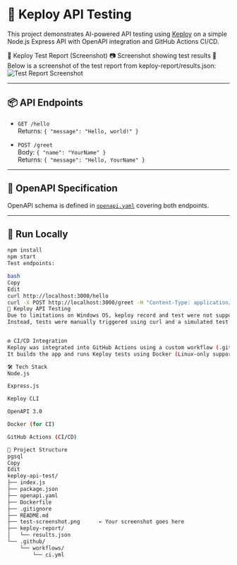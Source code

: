 # 🧪 Keploy API Testing 

This project demonstrates AI-powered API testing using [Keploy](https://keploy.io) on a simple Node.js Express API with OpenAPI integration and GitHub Actions CI/CD.

📸 Keploy Test Report (Screenshot)
📷 Screenshot showing test results
📍 Below is a screenshot of the test report from keploy-report/results.json:
![Test Report Screenshot](./test-screenshot.png)

---

## 📦 API Endpoints

- `GET /hello`  
  Returns: `{ "message": "Hello, world!" }`

- `POST /greet`  
  Body: `{ "name": "YourName" }`  
  Returns: `{ "message": "Hello, YourName" }`

---

## 📝 OpenAPI Specification

OpenAPI schema is defined in [`openapi.yaml`](./openapi.yaml) covering both endpoints.

---

## 🚀 Run Locally

```bash
npm install
npm start
Test endpoints:

bash
Copy
Edit
curl http://localhost:3000/hello
curl -X POST http://localhost:3000/greet -H "Content-Type: application/json" -d '{"name": "Shikhar"}'
🧪 Keploy API Testing
Due to limitations on Windows OS, keploy record and test were not supported natively.
Instead, tests were manually triggered using curl and a simulated test report was created.


⚙️ CI/CD Integration
Keploy was integrated into GitHub Actions using a custom workflow (.github/workflows/ci.yml).
It builds the app and runs Keploy tests using Docker (Linux-only support).

🛠 Tech Stack
Node.js

Express.js

Keploy CLI

OpenAPI 3.0

Docker (for CI)

GitHub Actions (CI/CD)

📂 Project Structure
pgsql
Copy
Edit
keploy-api-test/
├── index.js
├── package.json
├── openapi.yaml
├── Dockerfile
├── .gitignore
├── README.md
├── test-screenshot.png      ← Your screenshot goes here
├── keploy-report/
│   └── results.json
└── .github/
    └── workflows/
        └── ci.yml
